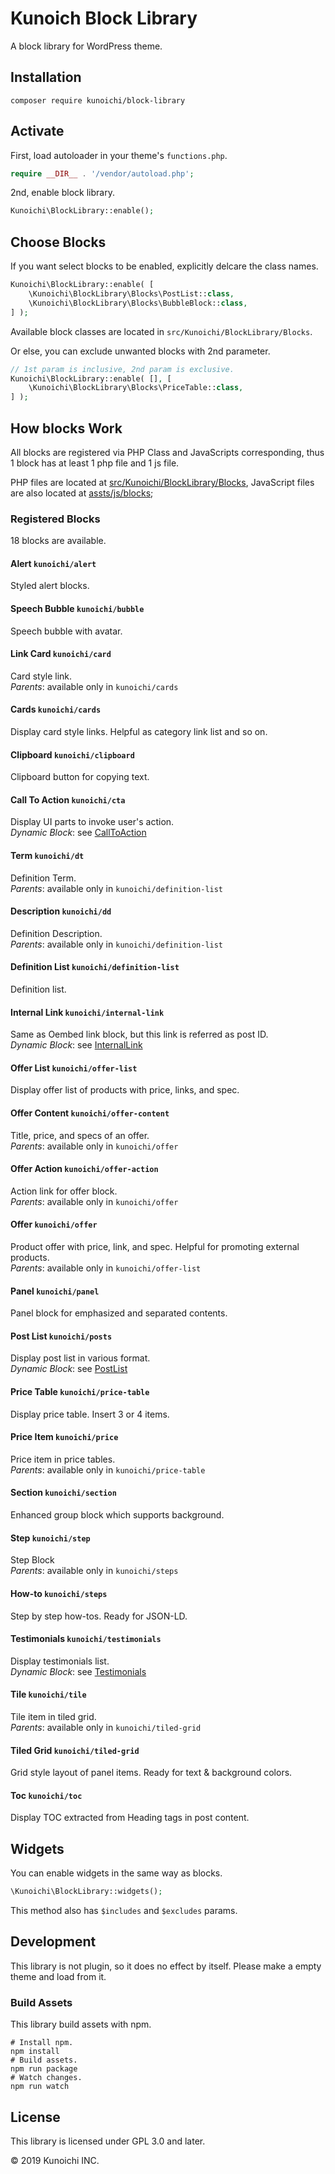 # Kunoich Block Library

A block library for WordPress theme.

## Installation

```
composer require kunoichi/block-library
```

## Activate

First, load autoloader in your theme's `functions.php`.

```php
require __DIR__ . '/vendor/autoload.php';
```

2nd, enable block library.

```php
Kunoichi\BlockLibrary::enable();
```

## Choose Blocks

If you want select blocks to be enabled, explicitly delcare the class names.

```php
Kunoichi\BlockLibrary::enable( [
	\Kunoichi\BlockLibrary\Blocks\PostList::class,
	\Kunoichi\BlockLibrary\Blocks\BubbleBlock::class,
] );
```

Available block classes are located in `src/Kunoichi/BlockLibrary/Blocks`.

Or else, you can exclude unwanted blocks with 2nd parameter.

```php
// 1st param is inclusive, 2nd param is exclusive.
Kunoichi\BlockLibrary::enable( [], [
	\Kunoichi\BlockLibrary\Blocks\PriceTable::class,
] );
```

## How blocks Work

All blocks are registered via PHP Class and JavaScripts corresponding, thus 1 block has at least 1 php file and 1 js file.

PHP files are located at [src/Kunoichi/BlockLibrary/Blocks](./src/Kunoichi/BlockLibrary/Blocks), JavaScript files are also located at [assts/js/blocks](./assets/js/blocks);

### Registered Blocks

18 blocks are available.


#### Alert `kunoichi/alert`  
Styled alert blocks.

#### Speech Bubble `kunoichi/bubble`  
Speech bubble with avatar.

#### Link Card `kunoichi/card`  
Card style link.  
*Parents*: available only in `kunoichi/cards`

#### Cards `kunoichi/cards`  
Display card style links. Helpful as category link list and so on.

#### Clipboard `kunoichi/clipboard`  
Clipboard button for copying text.

#### Call To Action `kunoichi/cta`  
Display UI parts to invoke user\'s action.  
*Dynamic Block*: see [CallToAction](./src/Kunoichi/BlockLibrary/Blocks/CallToAction.php)

#### Term `kunoichi/dt`  
Definition Term.  
*Parents*: available only in `kunoichi/definition-list`

#### Description `kunoichi/dd`  
Definition Description.  
*Parents*: available only in `kunoichi/definition-list`

#### Definition List `kunoichi/definition-list`  
Definition list.

#### Internal Link `kunoichi/internal-link`  
Same as Oembed link block, but this link is referred as post ID.  
*Dynamic Block*: see [InternalLink](./src/Kunoichi/BlockLibrary/Blocks/InternalLink.php)

#### Offer List `kunoichi/offer-list`  
Display offer list of products with price, links, and spec.

#### Offer Content `kunoichi/offer-content`  
Title, price, and specs of an offer.  
*Parents*: available only in `kunoichi/offer`

#### Offer Action `kunoichi/offer-action`  
Action link for offer block.  
*Parents*: available only in `kunoichi/offer`

#### Offer `kunoichi/offer`  
Product offer with price, link, and spec. Helpful for promoting external products.  
*Parents*: available only in `kunoichi/offer-list`

#### Panel `kunoichi/panel`  
Panel block for emphasized and separated contents.

#### Post List `kunoichi/posts`  
Display post list in various format.  
*Dynamic Block*: see [PostList](./src/Kunoichi/BlockLibrary/Blocks/PostList.php)

#### Price Table `kunoichi/price-table`  
Display price table. Insert 3 or 4 items.

#### Price Item `kunoichi/price`  
Price item in price tables.  
*Parents*: available only in `kunoichi/price-table`

#### Section `kunoichi/section`  
Enhanced group block which supports background.

#### Step `kunoichi/step`  
Step Block  
*Parents*: available only in `kunoichi/steps`

#### How-to `kunoichi/steps`  
Step by step how-tos. Ready for JSON-LD.

#### Testimonials `kunoichi/testimonials`  
Display testimonials list.  
*Dynamic Block*: see [Testimonials](./src/Kunoichi/BlockLibrary/Blocks/Testimonials.php)

#### Tile `kunoichi/tile`  
Tile item in tiled grid.  
*Parents*: available only in `kunoichi/tiled-grid`

#### Tiled Grid `kunoichi/tiled-grid`  
Grid style layout of panel items. Ready for text & background colors.

#### Toc `kunoichi/toc`  
Display TOC extracted from Heading tags in post content.


## Widgets

You can enable widgets in the same way as blocks.

```php
\Kunoichi\BlockLibrary::widgets();
```

This method also has `$includes` and `$excludes` params.

## Development

This library is not plugin, so it does no effect by itself.
Please make a empty theme and load from it.

### Build Assets

This library build assets with npm.

```
# Install npm.
npm install
# Build assets.
npm run package
# Watch changes.
npm run watch
```

## License

This library is licensed under GPL 3.0 and later.

&copy; 2019 Kunoichi INC.